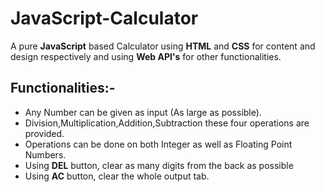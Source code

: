# JavaScript-Calculator
A pure **JavaScript** based Calculator using **HTML** and **CSS** for content and design respectively and using **Web API's** for other functionalities.

## Functionalities:-
- Any Number can be given as input (As large as possible).
- Division,Multiplication,Addition,Subtraction these four operations are provided.
- Operations can be done on both Integer as well as Floating Point Numbers.
- Using **DEL** button, clear as many digits from the back as possible
- Using **AC** button, clear the whole output tab.
